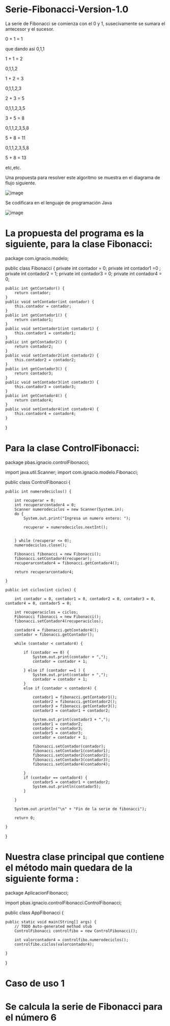 # Serie-Fibonacci-Version-1.0

La serie de Fibonacci se comienza con el 0 y 1, susecivamente se sumara el antecesor y el sucesor.

0 + 1 = 1

que dando asi 0,1,1

1 + 1 = 2

0,1,1,2

1 + 2 = 3

0,1,1,2,3

2 + 3 = 5

0,1,1,2,3,5

3 + 5 = 8

0,1,1,2,3,5,8

5 + 8 = 11

0,1,1,2,3,5,8

5 + 8 = 13

etc,etc.

Una propuesta para resolver este algoritmo se muestra en el diagrama de flujo siguiente.

![image](https://user-images.githubusercontent.com/41167366/46510365-63cf8d80-c7fd-11e8-82d2-201c87308245.png)


Se codificara en el lenguaje de programación Java

![image](https://user-images.githubusercontent.com/41167366/46510468-0556df00-c7fe-11e8-99a5-e1e4531cd145.png)

# La propuesta del programa es la siguiente, para la clase Fibonacci:

package com.ignacio.modelo;

public class Fibonacci {
	private int contador = 0;
	private int contador1 =0 ;
	private int contador2 = 1;
	private int contador3 = 0;
	private int contador4 = 0;
	
	
	public int getContador() {
		return contador;
	}
	public void setContador(int contador) {
		this.contador = contador;
	}
	public int getContador1() {
		return contador1;
	}
	public void setContador1(int contador1) {
		this.contador1 = contador1;
	}
	public int getContador2() {
		return contador2;
	}
	public void setContador2(int contador2) {
		this.contador2 = contador2;
	}
	public int getContador3() {
		return contador3;
	}
	public void setContador3(int contador3) {
		this.contador3 = contador3;
	}
	public int getContador4() {
		return contador4;
	}
	public void setContador4(int contador4) {
		this.contador4 = contador4;
	}
	
}

# Para la clase ControlFibonacci:

package pbas.ignacio.controlFibonacci;

import java.util.Scanner;
import com.ignacio.modelo.Fibonacci;

public class ControlFibonacci {

	public int numerodeciclos() {

		int recuperar = 0;
		int recuperarcontador4 = 0;
		Scanner numerodeciclos = new Scanner(System.in);
		do {
			System.out.print("Ingresa un numero entero: ");
			
			recuperar = numerodeciclos.nextInt();
		

		} while (recuperar <= 0);
		numerodeciclos.close();
		
		Fibonacci fibonacci = new Fibonacci();
		fibonacci.setContador4(recuperar);
		recuperarcontador4 = fibonacci.getContador4();

		return recuperarcontador4;

	}

	public int ciclos(int ciclos) {
		
		int contador = 0, contador1 = 0, contador2 = 0, contador3 = 0, contador4 = 0, contador5 = 0; 

		int recuperaciclos = ciclos;
		Fibonacci fibonacci = new Fibonacci();
		fibonacci.setContador4(recuperaciclos);

		contador4 = fibonacci.getContador4();
		contador = fibonacci.getContador();

		while (contador < contador4) {
		
			if (contador == 0) {
				System.out.print(contador + ",");
				contador = contador + 1;
			
			} else if (contador ==1 ) {
				System.out.print(contador + ",");
				contador = contador + 1;
			}
			else if (contador < contador4) {
				
				contador1 = fibonacci.getContador1();
				contador2 = fibonacci.getContador2();
				contador3 = fibonacci.getContador3();
				contador3 = contador1 + contador2;
			
				System.out.print(contador3 + ",");
				contador1 = contador2;
				contador2 = contador3;
				contador5 = contador3;
				contador = contador + 1;

				fibonacci.setContador(contador);
				fibonacci.setContador1(contador1);
				fibonacci.setContador2(contador2);
				fibonacci.setContador3(contador3);
				fibonacci.setContador4(contador4);
				
			}
			if (contador == contador4) {
				contador5 = contador1 + contador2;
				System.out.println(contador5);
			}
		
		}

		System.out.println("\n" + "Fin de la serie de fibonacci");
	
		return 0;

	}

}

# Nuestra clase principal que contiene el método main quedara de la siguiente forma :


package AplicacionFibonacci;

import pbas.ignacio.controlFibonacci.ControlFibonacci;

public class AppFibonacci {

	public static void main(String[] args) {
		// TODO Auto-generated method stub
		ControlFibonacci controlfibo = new ControlFibonacci();
		
		int valorcontador4 = controlfibo.numerodeciclos();
		controlfibo.ciclos(valorcontador4);
		
	}

}

# Caso de uso 1
# Se calcula la serie de Fibonacci para el número 6

